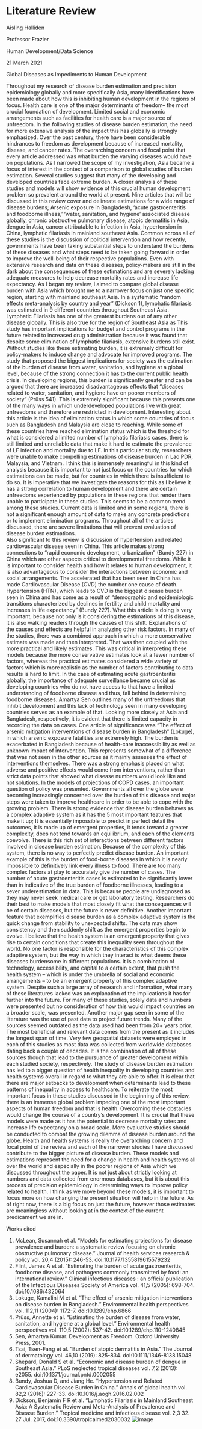 # Literature Review

Aisling Halliden

Professor Frazier

Human Development/Data Science

21 March 2021



Global Diseases as Impediments to Human Development



Throughout my research of disease burden estimation and precision epidemiology globally and more specifically Asia, many identifications have been made about how this is inhibiting human development in the regions of focus. Health care is one of the major determinants of freedom– the most crucial foundation of development. Limited social and economic arrangements such as facilities for health care is a major source of unfreedom. In the following studies of disease burden estimation, the need for more extensive analysis of the impact this has globally is strongly emphasized. Over the past century, there have been considerable hindrances to freedom as development because of increased mortality, disease, and cancer rates. The overarching concern and focal point that every article addressed was what burden the varying diseases would have on populations. As I narrowed the scope of my investigation, Asia became a focus of interest in the context of a comparison to global studies of burden estimation. Several studies suggest that many of the developing and developed countries face extreme burden. A closer analysis of these studies and models will show evidence of this crucial human development problem so prevalent around the world at present. 
Nine articles that will be discussed in this review cover and delineate estimations for a wide range of disease burdens; Arsenic exposure in Bangladesh, ‘acute gastroenteritis and foodborne illness,’ ‘water, sanitation, and hygiene’ associated disease globally, chronic obstructive pulmonary disease, atopic dermatitis in Asia, dengue in Asia, cancer attributable to infection in Asia, hypertension in China, lymphatic filariasis in mainland southeast Asia. Common across all of these studies is the discussion of political intervention and how recently, governments have been taking substantial steps to understand the burdens of these diseases and what steps need to be taken going forward in order to improve the well-being of their respective populations. Even with extensive research and data on these diseases, policy-makers are still in the dark about the consequences of these estimations and are severely lacking adequate measures to help decrease mortality rates and increase life expectancy. 
As I began my review, I aimed to compare global disease burden with Asia which brought me to a narrower focus on just one specific region, starting with mainland southeast Asia. In a systematic “random effects meta-analysis by country and year” (Dickson 1), lymphatic filariasis was estimated in 9 different countries throughout Southeast Asia. Lymphatic Filariasis has one of the greatest burdens out of any other disease globally. This is also true for the region of Southeast Asia as   This study has important implications for budget and control programs in the future related to increased drug administration because it was found that despite some elimination of lymphatic filariasis, extensive burdens still exist. Without studies like these estimating burden, it is extremely difficult for policy-makers to induce change and advocate for improved programs. 
The study that proposed the biggest implications for society was the estimation of the burden of disease from water, sanitation, and hygiene at a global level, because of the strong connection it has to the current public health crisis. In developing regions, this burden is significantly greater and can be argued that there are increased disadvantageous effects that “diseases related to water, sanitation, and hygiene have on poorer members of society” (Prüss 541). This is extremely significant because this presents one of the many ways in which underdeveloped populations live with great unfreedoms and therefore are restricted in development. Interesting about this article is the idea of elimination status in which some countries of focus such as Bangladesh and Malaysia are close to reaching. While some of these countries have reached elimination status which is the threshold for what is considered a limited number of lymphatic filariasis cases, there is still limited and unreliable data that make it hard to estimate the prevalence of LF infection and mortality due to LF. In this particular study, researchers were unable to make compelling estimations of disease burden in Lao PDR, Malaysia, and Vietnam. I think this is immensely meaningful in this kind of analysis because it is important to not just focus on the countries for which estimations can be made, but for countries in which there is insufficient to do so. It is imperative that we investigate the reasons for this as I believe it has a strong correlation to human development and there are certain unfreedoms experienced by populations in these regions that render them unable to participate in these studies. This seems to be a common trend among these studies. Current data is limited and in some regions, there is not a significant enough amount of data to make any concrete predictions or to implement elimination programs. Throughout all of the articles discussed, there are severe limitations that will prevent evaluation of disease burden estimations.  
Also significant to this review is discussion of hypertension and related cardiovascular disease seen in China. This article makes strong connections to “rapid economic development, urbanization” (Bundy 227) in China which are other aspects critical to developmental freedoms. While it is important to consider health and how it relates to human development, it is also advantageous to consider the interactions between economic and social arrangements. The accelerated that has been seen in China has made Cardiovascular Disease (CVD) the number one cause of death. Hypertension (HTN), which leads to CVD is the biggest disease burden seen in China and has come as a result of “demographic and epidemiologic transitions characterized by declines in fertility and child mortality and increases in life expectancy” (Bundy 227). What this article is doing is very important, because not only is it considering the estimations of this disease, it is also walking readers through the causes of this shift. Explanations of the causes and effects are helpful in analyzing other risk factors. 
In many of the studies, there was a combined approach in which a more conservative estimate was made and then interpreted. That was then coupled with the more practical and likely estimates. This was critical in interpreting these models because the more conservative estimates look at a fewer number of factors, whereas the practical estimates considered a wide variety of factors which is more realistic as the number of factors contributing to data results is hard to limit. In the case of estimating acute gastroenteritis globally, the importance of adequate surveillance became crucial as developing countries who do not have access to that have a limited understanding of foodborne disease and thus, fall behind in determining foodborne diseases. Amartya Sen outlines many of the unfreedoms that inhibit development and this lack of technology seen in many developing countries serves as an example of that. Looking more closely at Asia and Bangladesh, respectively, it is evident that there is limited capacity in recording the data on cases. One article of significance was “The effect of arsenic mitigation interventions of disease burden in Bangladesh” (Lokuge), in which arsenic exposure fatalities are extremely high. The burden is exacerbated in Bangladesh because of health-care inaccessibility as well as unknown impact of intervention. This represents somewhat of a difference that was not seen in the other sources as it mainly assesses the effect of interventions themselves. There was a strong emphasis placed on what adverse and positive effects would come from interventions, rather than strict data points that showed what disease numbers would look like and not solutions. In the models of projections of COPD cases, an important question of policy was presented. Governments all over the globe were becoming increasingly concerned over the burden of this disease and major steps were taken to improve healthcare in order to be able to cope with the growing problem. 
There is strong evidence that disease burden behaves as a complex adaptive system as it has the 5 most important features that make it up; It is essentially impossible to predict in perfect detail the outcomes, it is made up of emergent properties, it tends toward a greater complexity, does not tend towards an equilibrium, and each of the elements coevolve. There is this rich set of interactions between different factors involved in disease burden estimation. Because of the complexity of this system, there is no way to perfectly predict disease burden. An important example of this is the burden of food-borne diseases in which it is nearly impossible to definitively link every illness to food. There are too many complex factors at play to accurately give the number of cases. The number of acute gastroenteritis cases is estimated to be significantly lower than in indicative of the true burden of foodborne illnesses, leading to a sever underestimation in data. This is because people are undiagnosed as they may never seek medical care or get laboratory testing. Researchers do their best to make models that most closely fit what the consequences will be of certain diseases, but the future is never definitive. Another important feature that exemplifies disease burden as a complex adaptive system is the quick change from stability to unexpected shifts. The data may show consistency and then suddenly shift as the emergent properties begin to evolve. I believe that the health system is an emergent property that gives rise to certain conditions that create this inequality seen throughout the world. No one factor is responsible for the characteristics of this complex adaptive system, but the way in which they interact is what deems these diseases burdensome in different populations. It is a combination of technology, accessibility, and capital to a certain extent, that push the health system – which is under the umbrella of social and economic arrangements – to be an emergent property of this complex adaptive system. 
Despite such a large array of research and information, what many of these literatures lacked was an explanation of the implications it has for further into the future. For many of these studies, solely data and numbers were presented but no consideration of how this would impact countries on a broader scale, was presented. Another major gap seen in some of the literature was the use of past data to project future trends. Many of the sources seemed outdated as the data used had been from 20+ years prior. The most beneficial and relevant data comes from the present as it includes the longest span of time. Very few geospatial datasets were employed in each of this studies as most data was collected from worldwide databases dating back a couple of decades. It is the combination of all of these sources though that lead to the pursuance of greater development within each studied society, respectively. 
The study of disease burden estimation has led to a bigger question of health inequality in developing countries and health systems overall in regard to what they are able to offer. It is clear that there are major setbacks to development when determinants lead to these patterns of inequality in access to healthcare. To reiterate the most important focus in these studies discussed in the beginning of this review, there is an immense global problem impeding one of the most important aspects of human freedom and that is health. Overcoming these obstacles would change the course of a country’s development. It is crucial that these models were made as it has the potential to decrease mortality rates and increase life expectancy on a broad scale. More evaluative studies should be conducted to combat the growing dilemma of disease burden around the globe. 
Health and health systems is really the overarching concern and focal point of the review and each of the narrower studies I have discussed contribute to the bigger picture of disease burden. These models and estimations represent the need for a change in health and health systems all over the world and especially in the poorer regions of Asia which we discussed throughout the paper. It is not just about strictly looking at numbers and data collected from enormous databases, but it is about this process of precision epidemiology in determining ways to improve policy related to health. I think as we move beyond these models, it is important to focus more on how changing the present situation will help in the future. As of right now, there is a big focus on just the future, however those estimates are meaningless without looking at in the context of the current predicament we are in. 

Works cited
1.	McLean, Susannah et al. “Models for estimating projections for disease prevalence and burden: a systematic review focusing on chronic obstructive pulmonary disease.” Journal of health services research & policy vol. 20,4 (2015): 246-53. doi:10.1177/1355819615579232
2.	Flint, James A et al. “Estimating the burden of acute gastroenteritis, foodborne disease, and pathogens commonly transmitted by food: an international review.” Clinical infectious diseases : an official publication of the Infectious Diseases Society of America vol. 41,5 (2005): 698-704. doi:10.1086/432064
3.	Lokuge, Kamalini M et al. “The effect of arsenic mitigation interventions on disease burden in Bangladesh.” Environmental health perspectives vol. 112,11 (2004): 1172-7. doi:10.1289/ehp.6866
4.	Prüss, Annette et al. “Estimating the burden of disease from water, sanitation, and hygiene at a global level.” Environmental health perspectives vol. 110,5 (2002): 537-42. doi:10.1289/ehp.110-1240845
5.	Sen, Amartya Kumar. Development as Freedom. Oxford University Press, 2001. 
6.	Tsai, Tsen-Fang et al. “Burden of atopic dermatitis in Asia.” The Journal of dermatology vol. 46,10 (2019): 825-834. doi:10.1111/1346-8138.15048
7.	Shepard, Donald S et al. “Economic and disease burden of dengue in Southeast Asia.” PLoS neglected tropical diseases vol. 7,2 (2013): e2055. doi:10.1371/journal.pntd.0002055
8.	Bundy, Joshua D, and Jiang He. “Hypertension and Related Cardiovascular Disease Burden in China.” Annals of global health vol. 82,2 (2016): 227-33. doi:10.1016/j.aogh.2016.02.002
9.	Dickson, Benjamin F R et al. “Lymphatic Filariasis in Mainland Southeast Asia: A Systematic Review and Meta-Analysis of Prevalence and Disease Burden.” Tropical medicine and infectious disease vol. 2,3 32. 27 Jul. 2017, doi:10.3390/tropicalmed2030032
![image](https://user-images.githubusercontent.com/78175126/111927810-620aea80-8a88-11eb-936a-81b6151f183c.png)
